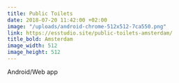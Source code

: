 ```yaml
---
title: Public Toilets
date: 2018-07-20 11:42:00 +02:00
image: "/uploads/android-chrome-512x512-7ca550.png"
link: https://esstudio.site/public-toilets-amsterdam/
title_bold: Amsterdam
image_width: 512
image_height: 512
---
```


Android/Web app